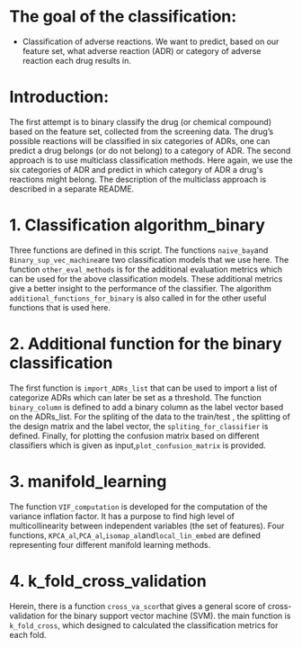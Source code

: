 # The goal of the classification:
* Classification of adverse reactions. We want to predict, based on our feature set, what adverse reaction (ADR) or category of adverse reaction each drug results in. 
# Introduction:
The first attempt is to binary classify the drug (or chemical compound) based on the feature set, collected from the screening data. The drug’s  possible reactions will be classified in six categories of ADRs, one can predict a drug belongs (or do not belong) to a category of ADR. 
The second approach is to use multiclass classification methods. Here again, we use the six categories of ADR and predict in which category of ADR a drug's reactions might belong. The description of the multiclass approach is described in a separate README. 

# 1. Classification algorithm_binary
Three functions are defined in this script. The functions `naive_bay`and `Binary_sup_vec_machine`are two classification models that we use here. The function 
`other_eval_methods` is for the additional  evaluation metrics which can be used for the above classification models. These additional metrics give a better insight to the performance of the classifier. The algorithm `additional_functions_for_binary` is also called in for the other useful functions that is used here. 
# 2. Additional  function for the binary classification
The first function is `import_ADRs_list` that can be used to import a list of categorize ADRs which can later be set as a threshold. The function `binary_column` is defined to add a binary column as the label vector based on the ADRs_list. For the spliting of the data to the train/test , the splitting  of the design matrix and the label vector, the `spliting_for_classifier` is defined. Finally, for plotting  the confusion matrix based on different classifiers which is given as input,`plot_confusion_matrix` is provided. 

# 3. manifold_learning
The function `VIF_computation` is developed for the computation of the variance inflation factor. It has a purpose to find high level of multicollinearity between independent variables (the set of features). Four functions, `KPCA_al`,`PCA_al`,`isomap_al`and`local_lin_embed` are defined representing four different manifold learning methods.   

# 4. k_fold_cross_validation
Herein, there is a function `cross_va_scor`that gives a general score of cross- validation for the binary support  vector machine (SVM). the main function is 
`k_fold_cross`, which designed to calculated the classification metrics for each fold.
